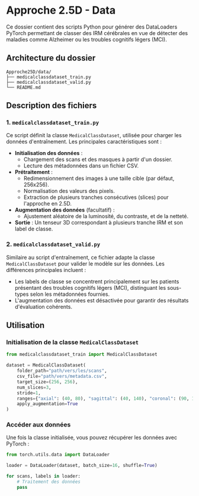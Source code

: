 # Approche 2.5D - Data

Ce dossier contient des scripts Python pour générer des DataLoaders PyTorch permettant de classer des IRM cérébrales en vue de détecter des maladies comme Alzheimer ou les troubles cognitifs légers (MCI).

## Architecture du dossier

```
Approche25D/data/
├── medicalclassdataset_train.py
├── medicalclassdataset_valid.py
└── README.md
```

## Description des fichiers

### 1. `medicalclassdataset_train.py`
Ce script définit la classe `MedicalClassDataset`, utilisée pour charger les données d'entraînement. Les principales caractéristiques sont :

- **Initialisation des données** :
  - Chargement des scans et des masques à partir d'un dossier.
  - Lecture des métadonnées dans un fichier CSV.
- **Prétraitement** :
  - Redimensionnement des images à une taille cible (par défaut, 256x256).
  - Normalisation des valeurs des pixels.
  - Extraction de plusieurs tranches consécutives (slices) pour l'approche en 2.5D.
- **Augmentation des données** (facultatif) :
  - Ajustement aléatoire de la luminosité, du contraste, et de la netteté.
- **Sortie** : Un tenseur 3D correspondant à plusieurs tranche IRM et son label de classe.

### 2. `medicalclassdataset_valid.py`
Similaire au script d'entraînement, ce fichier adapte la classe `MedicalClassDataset` pour valider le modèle sur les données. Les différences principales incluent :

- Les labels de classe se concentrent principalement sur les patients présentant des troubles cognitifs légers (MCI), distinguant les sous-types selon les métadonnées fournies.
- L'augmentation des données est désactivée pour garantir des résultats d'évaluation cohérents.

## Utilisation

### Initialisation de la classe `MedicalClassDataset`

```python
from medicalclassdataset_train import MedicalClassDataset

dataset = MedicalClassDataset(
    folder_path="path/vers/les/scans",
    csv_file="path/vers/metadata.csv",
    target_size=(256, 256),
    num_slices=3,
    stride=1,
    ranges={"axial": (40, 80), "sagittal": (40, 140), "coronal": (90, 130)},
    apply_augmentation=True
)
```

### Accéder aux données

Une fois la classe initialisée, vous pouvez récupérer les données avec PyTorch :

```python
from torch.utils.data import DataLoader

loader = DataLoader(dataset, batch_size=16, shuffle=True)

for scans, labels in loader:
    # Traitement des données
    pass
```
